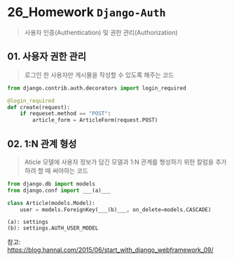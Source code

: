 # 26_Homework	`Django-Auth`

>사용자 인증(Authentication) 및 권한 관리(Authorization)

## 01. 사용자 권한 관리

> 로그인 한 사용자만 게시물을 작성할 수 있도록 해주는 코드

```python
from django.contrib.auth.decorators import login_required

@login_required
def create(request):
    if requeset.method == "POST":
        article_form = ArticleForm(request.POST)
```

## 02. 1:N 관계 형성

> Aticle 모델에 사용자 정보가 담긴 모델과 1:N 관계를 형성하기 위한 칼럼을 추가하려 할 때 써야하는 코드

```python
from django.db import models
from django.conf import ___(a)___

class Article(models.Model):
    user = models.ForeignKey(___(b)___, on_delete=models.CASCADE)
```

```
(a): settings
(b): settings.AUTH_USER_MODEL
```

참고: https://blog.hannal.com/2015/06/start_with_django_webframework_09/